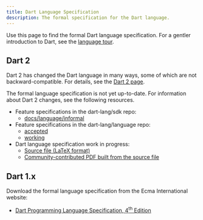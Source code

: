 ```yaml
---
title: Dart Language Specification
description: The formal specification for the Dart language.
---
```


Use this page to find the formal Dart language specification.
For a gentler introduction to Dart, see the
[language tour](/guides/language/language-tour).

## Dart 2

Dart 2 has changed the Dart language in many ways,
some of which are not backward-compatible.
For details, see the [Dart 2 page](/dart-2).

The formal language specification is not yet up-to-date.
For information about Dart 2 changes, see the following resources.

* Feature specifications in the dart-lang/sdk repo:
  * [docs/language/informal](https://github.com/dart-lang/sdk/tree/master/docs/language/informal)
* Feature specifications in the dart-lang/language repo:
  * [accepted](https://github.com/dart-lang/language/tree/master/accepted)
  * [working](https://github.com/dart-lang/language/tree/master/working)
* Dart language specification work in progress:
  * [Source file (LaTeX format)](https://github.com/dart-lang/sdk/blob/master/docs/language/dartLangSpec.tex)
  * [Community-contributed PDF built from the source file](https://github.com/chalin/dart-spec-and-grammar/blob/master/doc/dartLangSpec.pdf)

## Dart 1.x

Download the formal language specification from the Ecma International
website:

* <a href="http://www.ecma-international.org/publications/files/ECMA-ST/ECMA-408.pdf"
   target="_blank" rel="noopener">Dart Programming Language Specification, 4<sup>th</sup> Edition</a>
